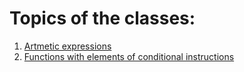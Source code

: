 # Topics of the classes:

1. [Artmetic expressions](/first_semester_C++/08_10_23/Fundamentals_of_Programming,_First_Semester.md)
2. [Functions with elements of conditional instructions](/first_semester_C++/22_10_23/Functions_with_elements_of_conditional_instructions.md)